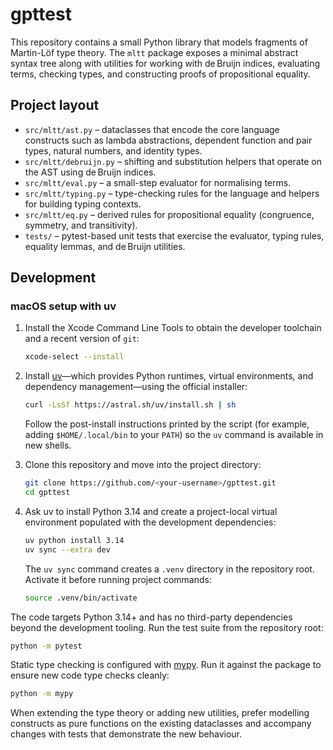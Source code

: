 # gpttest

This repository contains a small Python library that models fragments of Martin-Löf type theory.  The `mltt` package exposes a minimal abstract syntax tree along with utilities for working with de Bruijn indices, evaluating terms, checking types, and constructing proofs of propositional equality.

## Project layout

- `src/mltt/ast.py` – dataclasses that encode the core language constructs such as lambda abstractions, dependent function and pair types, natural numbers, and identity types.
- `src/mltt/debruijn.py` – shifting and substitution helpers that operate on the AST using de Bruijn indices.
- `src/mltt/eval.py` – a small-step evaluator for normalising terms.
- `src/mltt/typing.py` – type-checking rules for the language and helpers for building typing contexts.
- `src/mltt/eq.py` – derived rules for propositional equality (congruence, symmetry, and transitivity).
- `tests/` – pytest-based unit tests that exercise the evaluator, typing rules, equality lemmas, and de Bruijn utilities.

## Development

### macOS setup with uv

1. Install the Xcode Command Line Tools to obtain the developer toolchain and a recent version of `git`:

   ```bash
   xcode-select --install
   ```

2. Install [uv](https://docs.astral.sh/uv/)—which provides Python runtimes, virtual environments, and dependency management—using the official installer:

   ```bash
   curl -LsSf https://astral.sh/uv/install.sh | sh
   ```

   Follow the post-install instructions printed by the script (for example, adding `$HOME/.local/bin` to your `PATH`) so the `uv` command is available in new shells.

3. Clone this repository and move into the project directory:

   ```bash
   git clone https://github.com/<your-username>/gpttest.git
   cd gpttest
   ```

4. Ask uv to install Python 3.14 and create a project-local virtual environment populated with the development dependencies:

   ```bash
   uv python install 3.14
   uv sync --extra dev
   ```

   The `uv sync` command creates a `.venv` directory in the repository root.  Activate it before running project commands:

   ```bash
   source .venv/bin/activate
   ```

The code targets Python 3.14+ and has no third-party dependencies beyond the development tooling.  Run the test suite from the repository root:

```bash
python -m pytest
```

Static type checking is configured with [mypy](https://mypy-lang.org/).  Run it against the package to ensure new code type checks cleanly:

```bash
python -m mypy
```

When extending the type theory or adding new utilities, prefer modelling constructs as pure functions on the existing dataclasses and accompany changes with tests that demonstrate the new behaviour.
